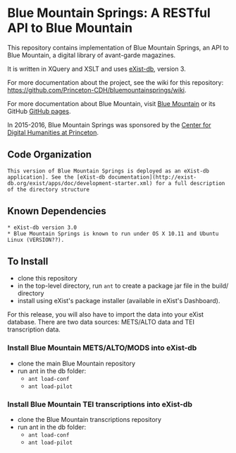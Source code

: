 # Blue Mountain Springs: A RESTful API to Blue Mountain

This repository contains implementation of Blue Mountain Springs, an API to Blue Mountain, a digital library of avant-garde magazines.

It is written in XQuery and XSLT and uses [eXist-db](http://exist-db.org/exist/apps/homepage/index.html), version 3.

For more documentation about the project, see the wiki for this repository: https://github.com/Princeton-CDH/bluemountainsprings/wiki.

For more documentation about Blue Mountain, visit [Blue Mountain](http://bluemountain.princeton.edu)
or its GitHub [GitHub pages](https://github.com/pulibrary/BlueMountain).

In 2015-2016, Blue Mountain Springs was sponsored by the [Center for Digital Humanities at Princeton](http://digitalhumanities.princeton.edu/).

## Code Organization
	This version of Blue Mountain Springs is deployed as an eXist-db application]. See the [eXist-db documentation](http://exist-db.org/exist/apps/doc/development-starter.xml) for a full description of the directory structure

## Known Dependencies
	* eXist-db version 3.0
	* Blue Mountain Springs is known to run under OS X 10.11 and Ubuntu Linux (VERSION??).

## To Install
  * clone this repository
  * in the top-level directory, run `ant` to create a package jar file in the build/ directory
  * install using eXist's package installer (available in eXist's Dashboard).

For this release, you will also have to import the data into your eXist database. There are two data sources: METS/ALTO data and TEI transcription data.

### Install Blue Mountain METS/ALTO/MODS into eXist-db

  * clone the main Blue Mountain repository
  * run ant in the db folder:
      * `ant load-conf`
      * `ant load-pilot`
 
### Install Blue Mountain TEI transcriptions into eXist-db
  *  clone the Blue Mountain transcriptions repository
  *  run ant in the db folder:
	 *  `ant load-conf`
	 *  `ant load-pilot`
